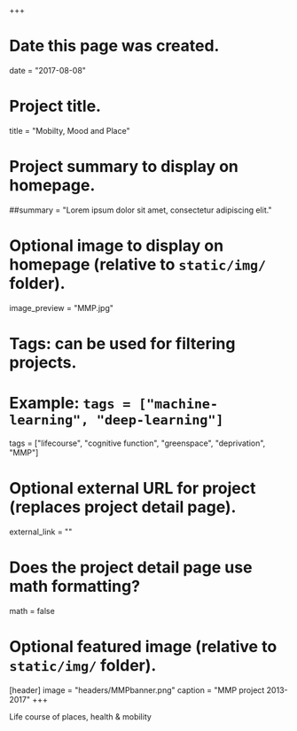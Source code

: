 +++
# Date this page was created.
date = "2017-08-08"

# Project title.
title = "Mobilty, Mood and Place"

# Project summary to display on homepage.
##summary = "Lorem ipsum dolor sit amet, consectetur adipiscing elit."

# Optional image to display on homepage (relative to `static/img/` folder).
image_preview = "MMP.jpg"

# Tags: can be used for filtering projects.
# Example: `tags = ["machine-learning", "deep-learning"]`
tags = ["lifecourse", "cognitive function", "greenspace", "deprivation", "MMP"]

# Optional external URL for project (replaces project detail page).
external_link = ""

# Does the project detail page use math formatting?
math = false

# Optional featured image (relative to `static/img/` folder).
[header]
image = "headers/MMPbanner.png"
caption = "MMP project 2013-2017"
+++

Life course of places, health & mobility 
